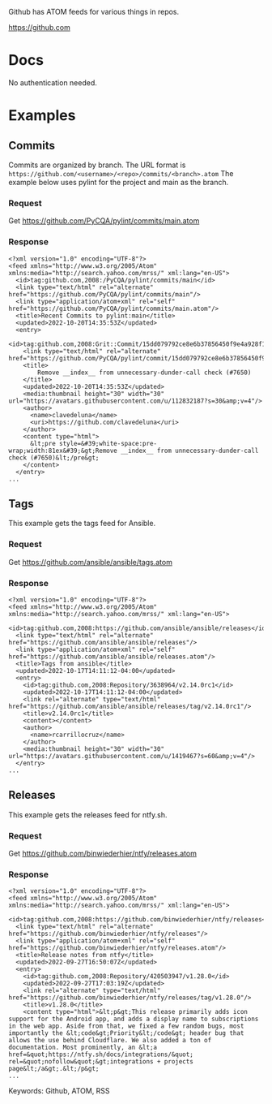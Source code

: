 Github has ATOM feeds for various things in repos.

https://github.com

# Docs
No authentication needed.

# Examples
## Commits
Commits are organized by branch.
The URL format is `https://github.com/<username>/<repo>/commits/<branch>.atom`
The example below uses pylint for the project and main as the branch.

### Request
Get https://github.com/PyCQA/pylint/commits/main.atom

### Response
```
<?xml version="1.0" encoding="UTF-8"?>
<feed xmlns="http://www.w3.org/2005/Atom" xmlns:media="http://search.yahoo.com/mrss/" xml:lang="en-US">
  <id>tag:github.com,2008:/PyCQA/pylint/commits/main</id>
  <link type="text/html" rel="alternate" href="https://github.com/PyCQA/pylint/commits/main"/>
  <link type="application/atom+xml" rel="self" href="https://github.com/PyCQA/pylint/commits/main.atom"/>
  <title>Recent Commits to pylint:main</title>
  <updated>2022-10-20T14:35:53Z</updated>
  <entry>
    <id>tag:github.com,2008:Grit::Commit/15dd079792ce8e6b37856450f9e4a928f11b3549</id>
    <link type="text/html" rel="alternate" href="https://github.com/PyCQA/pylint/commit/15dd079792ce8e6b37856450f9e4a928f11b3549"/>
    <title>
        Remove __index__ from unnecessary-dunder-call check (#7650)
    </title>
    <updated>2022-10-20T14:35:53Z</updated>
    <media:thumbnail height="30" width="30" url="https://avatars.githubusercontent.com/u/112832187?s=30&amp;v=4"/>
    <author>
      <name>clavedeluna</name>
      <uri>https://github.com/clavedeluna</uri>
    </author>
    <content type="html">
      &lt;pre style=&#39;white-space:pre-wrap;width:81ex&#39;&gt;Remove __index__ from unnecessary-dunder-call check (#7650)&lt;/pre&gt;
    </content>
  </entry>
...
```

## Tags
This example gets the tags feed for Ansible.

### Request
Get https://github.com/ansible/ansible/tags.atom

### Response
```
<?xml version="1.0" encoding="UTF-8"?>
<feed xmlns="http://www.w3.org/2005/Atom" xmlns:media="http://search.yahoo.com/mrss/" xml:lang="en-US">
  <id>tag:github.com,2008:https://github.com/ansible/ansible/releases</id>
  <link type="text/html" rel="alternate" href="https://github.com/ansible/ansible/releases"/>
  <link type="application/atom+xml" rel="self" href="https://github.com/ansible/ansible/releases.atom"/>
  <title>Tags from ansible</title>
  <updated>2022-10-17T14:11:12-04:00</updated>
  <entry>
    <id>tag:github.com,2008:Repository/3638964/v2.14.0rc1</id>
    <updated>2022-10-17T14:11:12-04:00</updated>
    <link rel="alternate" type="text/html" href="https://github.com/ansible/ansible/releases/tag/v2.14.0rc1"/>
    <title>v2.14.0rc1</title>
    <content></content>
    <author>
      <name>rcarrillocruz</name>
    </author>
    <media:thumbnail height="30" width="30" url="https://avatars.githubusercontent.com/u/1419467?s=60&amp;v=4"/>
  </entry>
...
```

## Releases
This example gets the releases feed for ntfy.sh.

### Request
Get https://github.com/binwiederhier/ntfy/releases.atom

### Response
```
<?xml version="1.0" encoding="UTF-8"?>
<feed xmlns="http://www.w3.org/2005/Atom" xmlns:media="http://search.yahoo.com/mrss/" xml:lang="en-US">
  <id>tag:github.com,2008:https://github.com/binwiederhier/ntfy/releases</id>
  <link type="text/html" rel="alternate" href="https://github.com/binwiederhier/ntfy/releases"/>
  <link type="application/atom+xml" rel="self" href="https://github.com/binwiederhier/ntfy/releases.atom"/>
  <title>Release notes from ntfy</title>
  <updated>2022-09-27T16:50:07Z</updated>
  <entry>
    <id>tag:github.com,2008:Repository/420503947/v1.28.0</id>
    <updated>2022-09-27T17:03:19Z</updated>
    <link rel="alternate" type="text/html" href="https://github.com/binwiederhier/ntfy/releases/tag/v1.28.0"/>
    <title>v1.28.0</title>
    <content type="html">&lt;p&gt;This release primarily adds icon support for the Android app, and adds a display name to subscriptions in the web app. Aside from that, we fixed a few random bugs, most importantly the &lt;code&gt;Priority&lt;/code&gt; header bug that allows the use behind Cloudflare. We also added a ton of documentation. Most prominently, an &lt;a href=&quot;https://ntfy.sh/docs/integrations/&quot; rel=&quot;nofollow&quot;&gt;integrations + projects page&lt;/a&gt;.&lt;/p&gt;
...
```

Keywords: Github, ATOM, RSS
